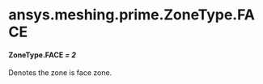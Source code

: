 # ansys.meshing.prime.ZoneType.FACE



#### ZoneType.FACE *= 2*

Denotes the zone is face zone.

<!-- !! processed by numpydoc !! -->
